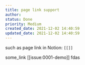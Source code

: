 ```yaml
---
title: page link support
author: 
status: Done
priority: Medium
created_date: 2021-12-02 14:40:59
updated_date: 2021-12-02 14:40:59
---
```


such as page link in Notion: `[[]]`

some_link [[issue:0001-demo]] fdas
